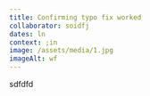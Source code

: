 ```yaml
---
title: Confirming typo fix worked
collaborator: soidfj
dates: ln
context: ;in
image: /assets/media/1.jpg
imageAlt: wf
---
```

sdfdfd
